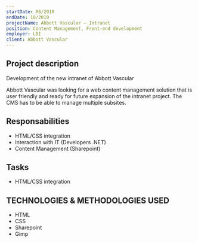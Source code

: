 ```yaml
---
startDate: 06/2010
endDate: 10/2010
projectName: Abbott Vascular – Intranet
position: Content Management, Front-end development
employer: LBI
client: Abbott Vascular
---
```


## Project description

Development of the new intranet of Abbott Vascular

Abbott Vascular was looking for a web content management solution that is user friendly and ready for future expansion of the intranet project. The CMS has to be able to manage multiple subsites.

## Responsabilities

- HTML/CSS integration
- Interaction with IT (Developers .NET)
- Content Management (Sharepoint)

## Tasks

- HTML/CSS integration

## TECHNOLOGIES & METHODOLOGIES USED 

- HTML
- CSS
- Sharepoint
- Gimp